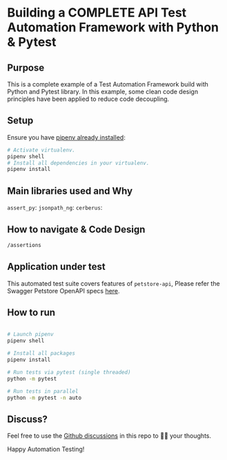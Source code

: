 # Building a COMPLETE API Test Automation Framework with Python & Pytest

## Purpose

This is a complete example of a Test Automation Framework build with Python and Pytest library. In this example, some clean code design 
principles have been applied to reduce code decoupling. 

## Setup

Ensure you have
[pipenv already installed](https://pypi.org/project/pipenv/#installation):

```zsh
# Activate virtualenv.
pipenv shell
# Install all dependencies in your virtualenv.
pipenv install
```

## Main libraries used and Why

`assert_py`: 
`jsonpath_ng`:
`cerberus`: 

## How to navigate & Code Design

```zsh
/assertions
```


## Application under test

This automated test suite covers features of `petstore-api`, Please refer the Swagger Petstore OpenAPI specs
[here](https://petstore.swagger.io/).

## How to run

```zsh

# Launch pipenv
pipenv shell

# Install all packages
pipenv install

# Run tests via pytest (single threaded)
python -m pytest

# Run tests in parallel
python -m pytest -n auto

```

## Discuss?

Feel free to use the
[Github discussions](https://github.com/mohammed-ibenayad/api_testing_python_framework/discussions/1)
in this repo to ✍🏼 your thoughts.

Happy Automation Testing!
